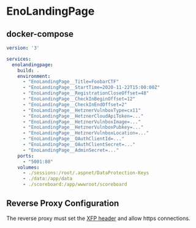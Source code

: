 # EnoLandingPage

## docker-compose
```yaml
version: '3'

services:
  enolandingpage:
    build: .
    environment:
      - "EnoLandingPage__Title=FoobarCTF"
      - "EnoLandingPage__StartTime=2020-11-22T15:00:00Z"
      - "EnoLandingPage__RegistrationCloseOffset=48"
      - "EnoLandingPage__CheckInBeginOffset=12"
      - "EnoLandingPage__CheckInEndOffset=2"
      - "EnoLandingPage__HetznerVulnboxType=cx11"
      - "EnoLandingPage__HetznerCloudApiToken=..."
      - "EnoLandingPage__HetznerVulnboxImage=..."
      - "EnoLandingPage__HetznerVulnboxPubkey=..."
      - "EnoLandingPage__HetznerVulnboxLocation=..."
      - "EnoLandingPage__OAuthClientId=..."
      - "EnoLandingPage__OAuthClientSecret=..."
      - "EnoLandingPage__AdminSecret=..." 
    ports:
      - "5001:80"
    volumes:
      - ./sessions:/root/.aspnet/DataProtection-Keys
      - ./data:/app/data
      - ./scoreboard:/app/wwwroot/scoreboard
```

## Reverse Proxy Configuration
The reverse proxy must set the [XFP header](https://developer.mozilla.org/en-US/docs/Web/HTTP/Headers/X-Forwarded-Proto) and allow https connections.
